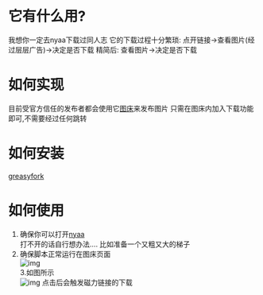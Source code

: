 # 它有什么用?
  我想你一定去nyaa下载过同人志
  它的下载过程十分繁琐:
  点开链接->查看图片(经过层层广告)->决定是否下载
  精简后:
  查看图片->决定是否下载
  
 # 如何实现
  目前受官方信任的发布者都会使用它[图床](https://hentai-covers.site/)来发布图片
  只需在图床内加入下载功能即可,不需要经过任何跳转

  
# 如何安装
 [greasyfork](https://sleazyfork.org/zh-CN/scripts/374410-hentai-cover%E4%BB%A5%E5%9B%BE%E6%90%9C%E7%A7%8D)
 
# 如何使用
1. 确保你可以打开[nyaa](https://sukebei.nyaa.si/)  
 打不开的话自行想办法....
 比如准备一个又粗又大的梯子  
 2. 确保脚本正常运行在图床页面<br/>
 ![img](https://files.catbox.moe/3j9lkw.png)  
 3.如图所示<br/>
 ![img](https://files.catbox.moe/aq31xc.gif)
 点击后会触发磁力链接的下载

